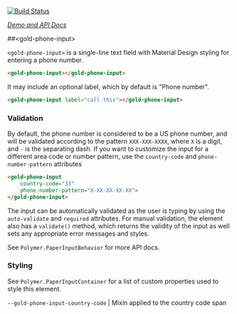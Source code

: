 
<!---

This README is automatically generated from the comments in these files:
gold-phone-input.html

Edit those files, and our readme bot will duplicate them over here!
Edit this file, and the bot will squash your changes :)

The bot does some handling of markdown. Please file a bug if it does the wrong
thing! https://github.com/PolymerLabs/tedium/issues

-->

[![Build Status](https://travis-ci.org/PolymerElements/gold-phone-input.svg?branch=master)](https://travis-ci.org/PolymerElements/gold-phone-input)

_[Demo and API Docs](https://elements.polymer-project.org/elements/gold-phone-input)_


##&lt;gold-phone-input&gt;

`<gold-phone-input>` is a single-line text field with Material Design styling
for entering a phone number.

```html
<gold-phone-input></gold-phone-input>
```

It may include an optional label, which by default is "Phone number".

```html
<gold-phone-input label="call this"></gold-phone-input>
```

### Validation

By default, the phone number is considered to be a US phone number, and
will be validated according to the pattern `XXX-XXX-XXXX`, where `X` is a
digit, and `-` is the separating dash. If you want to customize the input
for a different area code or number pattern, use the `country-code` and
`phone-number-pattern` attributes

```html
<gold-phone-input
    country-code="33"
    phone-number-pattern="X-XX-XX-XX-XX">
</gold-phone-input>
```

The input can be automatically validated as the user is typing by using
the `auto-validate` and `required` attributes. For manual validation, the
element also has a `validate()` method, which returns the validity of the
input as well sets any appropriate error messages and styles.

See `Polymer.PaperInputBehavior` for more API docs.

### Styling

See `Polymer.PaperInputContainer` for a list of custom properties used to
style this element.

`--gold-phone-input-country-code` | Mixin applied to the country code span


